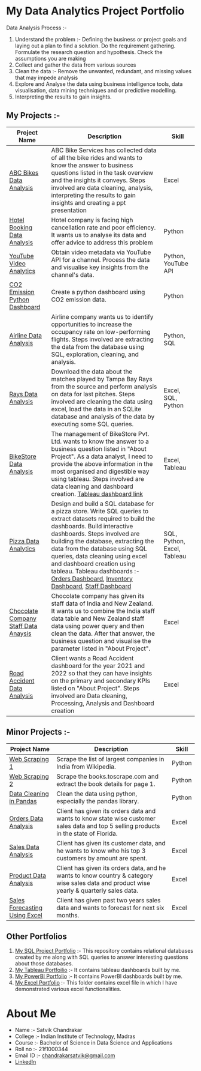 # My Data Analytics Project Portfolio
 
Data Analysis Process :-
 
1. Understand the problem :- Defining the business or project goals and laying out a plan to find a solution. Do the requirement gathering. Formulate the research question and hypothesis. Check the assumptions you are making
2. Collect and gather the data from various sources
3. Clean the data :- Remove the unwanted, redundant, and missing values that may impede analysis
4. Explore and Analyse the data using business intelligence tools, data visualisation, data mining techniques and or predictive modelling.
5. Interpreting the results to gain insights.
 
## My Projects :-
 
Project Name  | Description | Skill
------------- | ------------- | -------------
[ABC Bikes Data Analysis](https://drive.google.com/drive/folders/1m7moZaa7SrJI2guurc6NQOyAsZy9KlML?usp=drive_link)  | ABC Bike Services has collected data of all the bike rides and wants to know the answer to business questions listed in the task overview and the insights it conveys. Steps involved are data cleaning, analysis, interpreting the results to gain insights and creating a ppt presentation | Excel
[Hotel Booking Data Analysis](https://drive.google.com/drive/folders/1uk-_853zTvwAe8plp4xp07-NHrqGjGpB?usp=drive_link)  | Hotel company is facing high cancellation rate and poor efficiency. It wants us to analyse its data and offer advice to address this problem | Python
[YouTube Video Analytics](https://drive.google.com/drive/folders/1rrpLnU3-bK-2lmZXZJml_onsYOIu33zn?usp=drive_link)  | Obtain video metadata via YouTube API for a channel. Process the data and visualise key insights from the channel's data. | Python, YouTube API
[CO2 Emission Python Dashboard](https://drive.google.com/drive/folders/1hjv5IRCBiyJnzmSUZDCOJjvaL_LtB2Xe?usp=drive_link)  | Create a python dashboard using CO2 emission data. | Python
[Airline Data Analysis](https://drive.google.com/drive/folders/1p8dTp9YOiLQ8O9IPTt25KeYP6OtbKteB?usp=drive_link) | Airline company wants us to identify opportunities to increase the occupancy rate on low-performing flights. Steps involved are extracting the data from the database using SQL, exploration, cleaning, and analysis. | Python, SQL
[Rays Data Analysis](https://github.com/Satvik-ai/Rays_Data_Analysis_SQL_Excel) | Download the data about the matches played by Tampa Bay Rays from the source and perform analysis on data for last pitches. Steps involved are cleaning the data using excel, load the data in an SQLite database and analysis of the data by executing some SQL queries. | Excel, SQL, Python
[BikeStore Data Analysis](https://drive.google.com/drive/folders/1Mp4RT3PX4pGL4VdEI1xPJWekTgbqTzzm?usp=drive_link) | The management of BikeStore Pvt. Ltd. wants to know the answer to a business question listed in "About Project". As a data analyst, I need to provide the above information in the most organised and digestible way using tableau. Steps involved are data cleaning and dashboard creation. [Tableau dashboard link](https://public.tableau.com/views/BikeStoresDashboard_16902159559810/Dashboard1?:language=en-US&:display_count=n&:origin=viz_share_link ) | Excel, Tableau
[Pizza Data Analytics](https://drive.google.com/drive/folders/1013hNGet2-3LX2lqLc4GcrxBs4RkN4-M?usp=drive_link) | Design and build a SQL database for a pizza store. Write SQL queries to extract datasets required to build the dashboards. Build interactive dashboards. Steps involved are building the database, extracting the data from the database using SQL queries, data cleaning using excel and dashboard creation using tableau. Tableau dashboards :- [Orders Dashboard](https://public.tableau.com/views/PizzaOrderActivityDashboard/OrderActivityDashboard?:language=en-GB&:display_count=n&:origin=viz_share_link), [Inventory Dashboard](https://public.tableau.com/shared/XFT5Z8BQX?:display_count=n&:origin=viz_share_link), [Staff Dashboard](https://public.tableau.com/views/PizzaStoreStaffDashboard/StaffDashboard?:language=en-GB&:display_count=n&:origin=viz_share_link) | SQL, Python, Excel, Tableau
[Chocolate Company Staff Data Anaysis](https://drive.google.com/drive/folders/1_fb2uE7lzs3ARb4IKvvmY5H1Yk_4diAJ?usp=drive_link) | Chocolate company has given its staff data of India and New Zealand. It wants us to combine the India staff data table and New Zealand staff data using power query and then clean the data. After that answer, the business question and visualise the parameter listed in "About Project". | Excel
[Road Accident Data Analysis](https://drive.google.com/drive/folders/1w1vwUxEVoISFVUegOpEEAtM3lNPUMT6m?usp=drive_link) | Client wants a Road Accident dashboard for the year 2021 and 2022 so that they can have insights on the primary and secondary KPIs listed on "About Project". Steps involved are Data cleaning, Processing, Analysis and Dashboard creation | Excel
 
## Minor Projects :-
 
Project Name  | Description | Skill
------------- | ------------- | -------------
[Web Scraping 1](https://colab.research.google.com/drive/1RsdGCWn6ncF2l-t4760mmdNcLq4vqPav?usp=drive_link) | Scrape the list of largest companies in India from Wikipedia. | Python
[Web Scraping 2](https://colab.research.google.com/drive/14LnV9HrSPnYNSISJByoExTtzwOsSAhoR?usp=drive_link) | Scrape the books.toscrape.com and extract the book details for page 1. | Python
[Data Cleaning in Pandas](https://drive.google.com/drive/folders/1b4jCOaQbl8JqKLsestDHIcjnOthJWPNR?usp=drive_link) | Clean the data using python, especially the pandas library. | Python
[Orders Data Analysis](https://docs.google.com/spreadsheets/d/1JvKfibk9edzbHVAUsc-i9VvLihdSd33U/edit?usp=drive_link&ouid=103961194299347237166&rtpof=true&sd=true) | Client has given its orders data and wants to know state wise customer sales data and top 5 selling products in the state of Florida. | Excel
[Sales Data Analysis](https://docs.google.com/spreadsheets/d/1N-TXhQ9_l37_-GWNwbWfFdgtkbadVrO0/edit?usp=drive_link&ouid=103961194299347237166&rtpof=true&sd=true) | Client has given its customer data, and he wants to know who his top 3 customers by amount are spent. | Excel
[Product Data Analysis](https://docs.google.com/spreadsheets/d/1lw4EJkOq2tOW4_b_MfP51GhY1aZNBpnt/edit?usp=drive_link&ouid=103961194299347237166&rtpof=true&sd=true) | Client has given its orders data, and he wants to know country & category wise sales data and product wise yearly & quarterly sales data. | Excel
[Sales Forecasting Using Excel](https://docs.google.com/spreadsheets/d/1Dhs3_Zb_qYtrWYOnNBZ8lgmpYPA58hVj/edit?usp=drive_link&ouid=103961194299347237166&rtpof=true&sd=true) | Client has given past two years sales data and wants to forecast for next six months. | Excel
 
## Other Portfolios
 
1. [My SQL Project Portfolio](https://github.com/Satvik-ai/My-SQL-Portfolio) :- This repository contains relational databases created by me along with SQL queries to answer interesting questions about those databases.
2. [My Tableau Portfoilio](https://public.tableau.com/app/profile/satvik.chandrakar) :- It contains tableau dashboards built by me.
3. [My PowerBI Portfolio](https://drive.google.com/drive/folders/1t8fIBRPDouuAKHiS26nw8Ay01Tq-l_Td) :- It contains PowerBI dashboards built by me.
4. [My Excel Portfolio](https://drive.google.com/drive/folders/1nQXBYnwDDbeuClViMKWrdLhsYLX2IG4Z?usp=drive_link) :- This folder contains excel file in which I have demonstrated various excel functionalities.
 
# About Me
- Name :- Satvik Chandrakar
- College :- Indian Institute of Technology, Madras
- Course :- Bachelor of Science in Data Science and Applications
- Roll no :- 21f1000344
- Email ID :- chandrakarsatvik@gmail.com
- [LinkedIn](https://www.linkedin.com/in/satvik-chandrakar-4008471ba)
